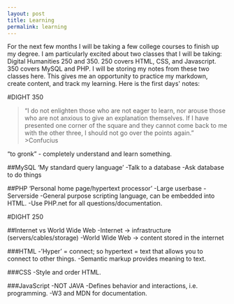 ```yaml
---
layout: post
title: Learning
permalink: learning
---
```


For the next few months I will be taking a few college courses to finish up my degree. I am particularly excited about two classes that I will be taking: Digital Humanities 250 and 350. 250 covers HTML, CSS, and Javascript. 350 covers MySQL and PHP. I will be storing my notes from these two classes here. This gives me an opportunity to practice my markdown, create content, and track my learning. Here is the first days' notes:  

#DIGHT 350  

>“I do not enlighten those who are not eager to learn,
>nor arouse those who are not anxious
>to give an explanation themselves.
>If I have presented one corner of the square
>and they cannot come back to me with the other three,
>I should not go over the points again.”
	>Confucius  

“to gronk” - completely understand and learn something.

##MySQL ‘My standard query language’
-Talk to a database
-Ask database to do things


##PHP ‘Personal home page/hypertext processor’
-Large userbase
-Serverside
-General purpose scripting language, can be embedded into HTML.
-Use PHP.net for all questions/documentation.

#DIGHT 250

##Internet vs World Wide Web
-Internet -> infrastructure (servers/cables/storage)
-World Wide Web -> content stored in the internet

###HTML
-’Hyper’ = connect; so hypertext = text that allows you to connect to other things.
-Semantic markup provides meaning to text.  

###CSS
-Style and order HTML.  

###JavaScript
-NOT JAVA
-Defines behavior and interactions, i.e. programming.
-W3 and MDN for documentation.


